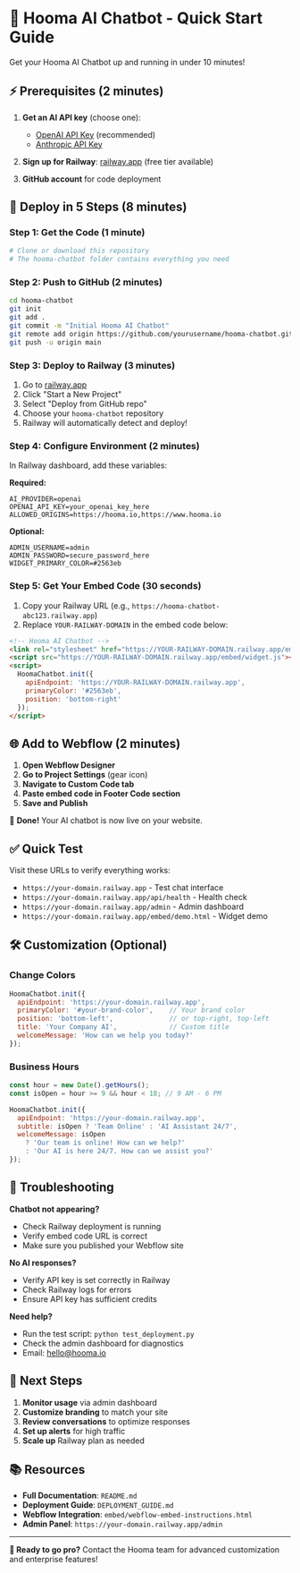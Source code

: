 # 🚀 Hooma AI Chatbot - Quick Start Guide

Get your Hooma AI Chatbot up and running in under 10 minutes!

## ⚡ Prerequisites (2 minutes)

1. **Get an AI API key** (choose one):
   - [OpenAI API Key](https://platform.openai.com/api-keys) (recommended)
   - [Anthropic API Key](https://console.anthropic.com/)

2. **Sign up for Railway**: [railway.app](https://railway.app) (free tier available)

3. **GitHub account** for code deployment

## 🎯 Deploy in 5 Steps (8 minutes)

### Step 1: Get the Code (1 minute)
```bash
# Clone or download this repository
# The hooma-chatbot folder contains everything you need
```

### Step 2: Push to GitHub (2 minutes)
```bash
cd hooma-chatbot
git init
git add .
git commit -m "Initial Hooma AI Chatbot"
git remote add origin https://github.com/yourusername/hooma-chatbot.git
git push -u origin main
```

### Step 3: Deploy to Railway (3 minutes)
1. Go to [railway.app](https://railway.app)
2. Click "Start a New Project"
3. Select "Deploy from GitHub repo"
4. Choose your `hooma-chatbot` repository
5. Railway will automatically detect and deploy!

### Step 4: Configure Environment (2 minutes)
In Railway dashboard, add these variables:

**Required:**
```
AI_PROVIDER=openai
OPENAI_API_KEY=your_openai_key_here
ALLOWED_ORIGINS=https://hooma.io,https://www.hooma.io
```

**Optional:**
```
ADMIN_USERNAME=admin
ADMIN_PASSWORD=secure_password_here
WIDGET_PRIMARY_COLOR=#2563eb
```

### Step 5: Get Your Embed Code (30 seconds)
1. Copy your Railway URL (e.g., `https://hooma-chatbot-abc123.railway.app`)
2. Replace `YOUR-RAILWAY-DOMAIN` in the embed code below:

```html
<!-- Hooma AI Chatbot -->
<link rel="stylesheet" href="https://YOUR-RAILWAY-DOMAIN.railway.app/embed/widget.css">
<script src="https://YOUR-RAILWAY-DOMAIN.railway.app/embed/widget.js"></script>
<script>
  HoomaChatbot.init({
    apiEndpoint: 'https://YOUR-RAILWAY-DOMAIN.railway.app',
    primaryColor: '#2563eb',
    position: 'bottom-right'
  });
</script>
```

## 🌐 Add to Webflow (2 minutes)

1. **Open Webflow Designer**
2. **Go to Project Settings** (gear icon)
3. **Navigate to Custom Code tab**
4. **Paste embed code in Footer Code section**
5. **Save and Publish**

🎉 **Done!** Your AI chatbot is now live on your website.

## ✅ Quick Test

Visit these URLs to verify everything works:

- `https://your-domain.railway.app` - Test chat interface
- `https://your-domain.railway.app/api/health` - Health check
- `https://your-domain.railway.app/admin` - Admin dashboard
- `https://your-domain.railway.app/embed/demo.html` - Widget demo

## 🛠️ Customization (Optional)

### Change Colors
```javascript
HoomaChatbot.init({
  apiEndpoint: 'https://your-domain.railway.app',
  primaryColor: '#your-brand-color',    // Your brand color
  position: 'bottom-left',              // or top-right, top-left
  title: 'Your Company AI',             // Custom title
  welcomeMessage: 'How can we help you today?'
});
```

### Business Hours
```javascript
const hour = new Date().getHours();
const isOpen = hour >= 9 && hour < 18; // 9 AM - 6 PM

HoomaChatbot.init({
  apiEndpoint: 'https://your-domain.railway.app',
  subtitle: isOpen ? 'Team Online' : 'AI Assistant 24/7',
  welcomeMessage: isOpen 
    ? 'Our team is online! How can we help?' 
    : 'Our AI is here 24/7. How can we assist you?'
});
```

## 🔧 Troubleshooting

**Chatbot not appearing?**
- Check Railway deployment is running
- Verify embed code URL is correct
- Make sure you published your Webflow site

**No AI responses?**
- Verify API key is set correctly in Railway
- Check Railway logs for errors
- Ensure API key has sufficient credits

**Need help?**
- Run the test script: `python test_deployment.py`
- Check the admin dashboard for diagnostics
- Email: hello@hooma.io

## 🎯 Next Steps

1. **Monitor usage** via admin dashboard
2. **Customize branding** to match your site
3. **Review conversations** to optimize responses
4. **Set up alerts** for high traffic
5. **Scale up** Railway plan as needed

## 📚 Resources

- **Full Documentation**: `README.md`
- **Deployment Guide**: `DEPLOYMENT_GUIDE.md`
- **Webflow Integration**: `embed/webflow-embed-instructions.html`
- **Admin Panel**: `https://your-domain.railway.app/admin`

---

**🚀 Ready to go pro?** Contact the Hooma team for advanced customization and enterprise features!
